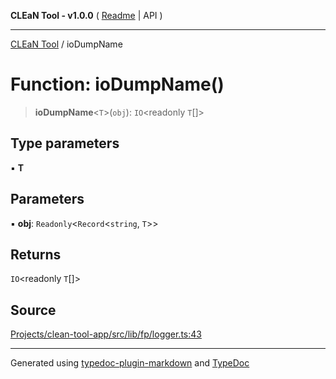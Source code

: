 **CLEaN Tool - v1.0.0** ( [Readme](../README.md) \| API )

***

[CLEaN Tool](../exports.md) / ioDumpName

# Function: ioDumpName()

> **ioDumpName**\<`T`\>(`obj`): `IO`\<readonly `T`[]\>

## Type parameters

▪ **T**

## Parameters

▪ **obj**: `Readonly`\<`Record`\<`string`, `T`\>\>

## Returns

`IO`\<readonly `T`[]\>

## Source

[Projects/clean-tool-app/src/lib/fp/logger.ts:43](https://github.com/yuckyh/clean-tool-app/)

***

Generated using [typedoc-plugin-markdown](https://www.npmjs.com/package/typedoc-plugin-markdown) and [TypeDoc](https://typedoc.org/)
